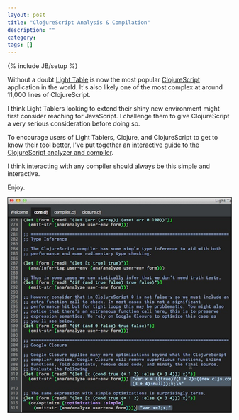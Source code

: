 ```yaml
---
layout: post
title: "ClojureScript Analysis & Compilation"
description: ""
category: 
tags: []
---
```

{% include JB/setup %}

Without a doubt [Light Table](http://www.lighttable.com/) is now the
most popular [ClojureScript](http://github.com/clojure/clojurescript)
application in the world. It's also likely one of the most complex at
around 11,000 lines of ClojureScript. 

I think Light Tablers looking to extend their shiny new environment
might first consider reaching for JavaScript. I challenge them to give
ClojureScript a very serious consideration before doing so.

To encourage users of Light Tablers, Clojure, and ClojureScript to get
to know their tool better, I've put together an
[interactive guide to the ClojureScript analyzer and compiler](http://github.com/swannodette/hello-cljsc).

I think interacting with any compiler should always be this simple and
interactive.

Enjoy.

<img style="border: 1px solid #000" src="/assets/images/lt.jpg" />

